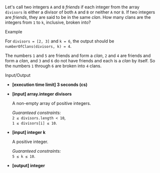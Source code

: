 
Let's call two integers  `A`  and  `B`  _friends_  if each integer from the array  `divisors`  is either a divisor of both  `A`  and  `B`  or neither  `A`  nor  `B`. If two integers are  _friends_, they are said to be in the same  _clan_. How many clans are the integers from  `1`  to  `k`, inclusive, broken into?

Example

For  `divisors = [2, 3]`  and  `k = 6`, the output should be  
`numberOfClans(divisors, k) = 4`.

The numbers  `1`  and  `5`  are friends and form a  _clan_,  `2`  and  `4`  are friends and form a  _clan_, and  `3`  and  `6`  do not have friends and each is a  _clan_  by itself. So the numbers  `1`  through  `6`  are broken into  `4`  clans.

Input/Output

-   **[execution time limit] 3 seconds (cs)**
    
-   **[input] array.integer divisors**
    
    A non-empty array of positive integers.
    
    _Guaranteed constraints:_  
    `2 ≤ divisors.length < 10`,  
    `1 ≤ divisors[i] ≤ 10`.
    
-   **[input] integer k**
    
    A positive integer.
    
    _Guaranteed constraints:_  
    `5 ≤ k ≤ 10`.
    
-   **[output] integer**